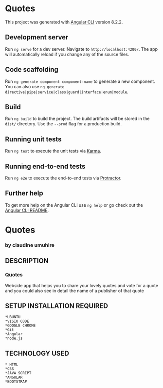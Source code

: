 # Quotes

This project was generated with [Angular CLI](https://github.com/angular/angular-cli) version 8.2.2.

## Development server

Run `ng serve` for a dev server. Navigate to `http://localhost:4200/`. The app will automatically reload if you change any of the source files.

## Code scaffolding

Run `ng generate component component-name` to generate a new component. You can also use `ng generate directive|pipe|service|class|guard|interface|enum|module`.

## Build

Run `ng build` to build the project. The build artifacts will be stored in the `dist/` directory. Use the `--prod` flag for a production build.

## Running unit tests

Run `ng test` to execute the unit tests via [Karma](https://karma-runner.github.io).

## Running end-to-end tests

Run `ng e2e` to execute the end-to-end tests via [Protractor](http://www.protractortest.org/).

## Further help

To get more help on the Angular CLI use `ng help` or go check out the [Angular CLI README](https://github.com/angular/angular-cli/blob/master/README.md).
# Quotes
### by **claudine umuhire**
## DESCRIPTION
### Quotes
Webside app that helps you to share your lovely quotes and vote for a quote and you could also see in detail the name of a publisher of that quote
## SETUP INSTALLATION REQUIRED
    *UBUNTU
    *VISIO CODE
    *GOOGLE CHROME
    *Git
    *Angular
    *node.js

 ## TECHNOLOGY USED 
    * HTML 
    *CSS 
    *JAVA SCRIPT
    *ANGULAR
    *BOOTSTRAP

 